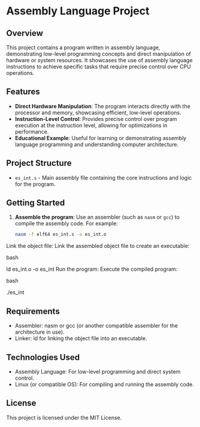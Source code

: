 # Assembly Language Project

## Overview

This project contains a program written in assembly language, demonstrating low-level programming concepts and direct manipulation of hardware or system resources. It showcases the use of assembly language instructions to achieve specific tasks that require precise control over CPU operations.

## Features

- **Direct Hardware Manipulation**: The program interacts directly with the processor and memory, showcasing efficient, low-level operations.
- **Instruction-Level Control**: Provides precise control over program execution at the instruction level, allowing for optimizations in performance.
- **Educational Example**: Useful for learning or demonstrating assembly language programming and understanding computer architecture.

## Project Structure

- `es_int.s` - Main assembly file containing the core instructions and logic for the program.

## Getting Started

1. **Assemble the program**:
   Use an assembler (such as `nasm` or `gcc`) to compile the assembly code. For example:
   ```bash
   nasm -f elf64 es_int.s -o es_int.o
Link the object file: Link the assembled object file to create an executable:

bash

ld es_int.o -o es_int
Run the program: Execute the compiled program:

bash

./es_int
## Requirements
- Assembler: nasm or gcc (or another compatible assembler for the architecture in use).
- Linker: ld for linking the object file into an executable.
## Technologies Used
- Assembly Language: For low-level programming and direct system control.
- Linux (or compatible OS): For compiling and running the assembly code.
## License
This project is licensed under the MIT License.
